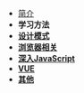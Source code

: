 * [简介](README.md)
* **学习方法**
* **[设计模式](/design-pattern/)**
* **[浏览器相关](/browser/)**
* **[深入JavaScript](/JavaScript/)**
* **[VUE](/vue/)**
* **[其他](/others/)**
